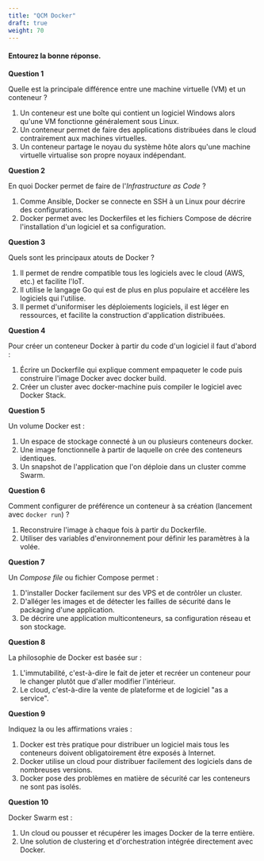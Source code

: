 ```yaml
---
title: "QCM Docker"
draft: true
weight: 70
---
```


<!-- ##### Prénom : ****************\_\_****************

##### Nom : ****************\_\_**************** -->

#### Entourez la bonne réponse.

**Question 1**

Quelle est la principale différence entre une machine virtuelle (VM) et un conteneur ?

1. Un conteneur est une boîte qui contient un logiciel Windows alors qu'une VM fonctionne généralement sous Linux.
1. Un conteneur permet de faire des applications distribuées dans le cloud contrairement aux machines virtuelles.
1. Un conteneur partage le noyau du système hôte alors qu'une machine virtuelle virtualise son propre noyaux indépendant.

**Question 2**

En quoi Docker permet de faire de l'_Infrastructure as Code_ ?

1. Comme Ansible, Docker se connecte en SSH à un Linux pour décrire des configurations.
2. Docker permet avec les Dockerfiles et les fichiers Compose de décrire l'installation d'un logiciel et sa configuration.

**Question 3**

Quels sont les principaux atouts de Docker ?

1. Il permet de rendre compatible tous les logiciels avec le cloud (AWS, etc.) et facilite l'IoT.
2. Il utilise le langage Go qui est de plus en plus populaire et accélère les logiciels qui l'utilise.
3. Il permet d'uniformiser les déploiements logiciels, il est léger en ressources, et facilite la construction d'application distribuées.

**Question 4**

Pour créer un conteneur Docker à partir du code d'un logiciel il faut d'abord :

1. Écrire un Dockerfile qui explique comment empaqueter le code puis construire l'image Docker avec docker build.
2. Créer un cluster avec docker-machine puis compiler le logiciel avec Docker Stack.

**Question 5**

Un volume Docker est :

1. Un espace de stockage connecté à un ou plusieurs conteneurs docker.
2. Une image fonctionnelle à partir de laquelle on crée des conteneurs identiques.
3. Un snapshot de l'application que l'on déploie dans un cluster comme Swarm.

**Question 6**

Comment configurer de préférence un conteneur à sa création (lancement avec `docker run`) ?

1. Reconstruire l'image à chaque fois à partir du Dockerfile.
1. Utiliser des variables d'environnement pour définir les paramètres à la volée.

**Question 7**

Un _Compose file_ ou fichier Compose permet :

1. D'installer Docker facilement sur des VPS et de contrôler un cluster.
2. D'alléger les images et de détecter les failles de sécurité dans le packaging d'une application.
3. De décrire une application multiconteneurs, sa configuration réseau et son stockage.

**Question 8**

La philosophie de Docker est basée sur :

1. L'immutabilité, c'est-à-dire le fait de jeter et recréer un conteneur pour le changer plutôt que d'aller modifier l'intérieur.
2. Le cloud, c'est-à-dire la vente de plateforme et de logiciel "as a service".

**Question 9**

Indiquez la ou les affirmations vraies :

1. Docker est très pratique pour distribuer un logiciel mais tous les conteneurs doivent obligatoirement être exposés à Internet.
2. Docker utilise un cloud pour distribuer facilement des logiciels dans de nombreuses versions.
3. Docker pose des problèmes en matière de sécurité car les conteneurs ne sont pas isolés.

**Question 10**

Docker Swarm est :

1. Un cloud ou pousser et récupérer les images Docker de la terre entière.
2. Une solution de clustering et d'orchestration intégrée directement avec Docker.
